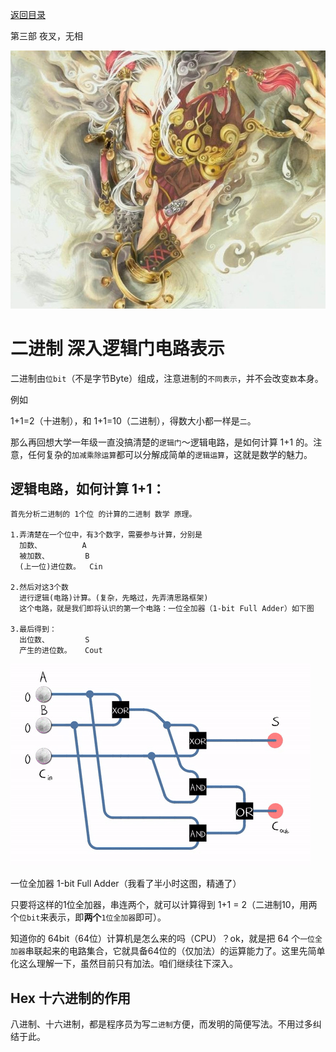 [返回目录](/README.md)

第三部 夜叉，无相

![第三部 夜叉，无相](/ig/3.png)



二进制 深入逻辑门电路表示
============================

二进制由`位bit`（不是字节Byte）组成，注意进制的`不同表示`，并不会改变`数`本身。

  例如

  1+1=2（十进制），和 1+1=10（二进制），得数大小都一样是`二`。

那么再回想大学一年级一直没搞清楚的`逻辑门`～逻辑电路，是如何计算 1+1 的。注意，任何复杂的`加减乘除运算`都可以分解成简单的`逻辑运算`，这就是数学的魅力。

逻辑电路，如何计算 1+1：
----------

```
首先分析二进制的 1个位 的计算的二进制 数学 原理。

1.弄清楚在一个位中，有3个数字，需要参与计算，分别是
  加数、         A
  被加数、        B
  (上一位)进位数。  Cin

2.然后对这3个数
  进行逻辑(电路)计算。(复杂，先略过，先弄清思路框架)
  这个电路，就是我们即将认识的第一个电路：一位全加器（1-bit Full Adder）如下图

3.最后得到：
  出位数、        S
  产生的进位数。   Cout
```

![一位全加器 1-bit Full Adder](/ig/logic/1-bitFullAdder.gif)

一位全加器 1-bit Full Adder（我看了半小时这图，精通了）

只要将这样的1位全加器，串连两个，就可以计算得到 1+1 = 2（二进制10，用两个`位bit`来表示，即**两个**`1位全加器`即可）。

知道你的 64bit（64位）计算机是怎么来的吗（CPU）？ok，就是把 64 个`一位全加器`串联起来的电路集合，它就具备64位的（仅加法）的运算能力了。这里先简单化这么理解一下，虽然目前只有加法。咱们继续往下深入。

Hex 十六进制的作用
----------

八进制、十六进制，都是程序员为写`二进制`方便，而发明的简便写法。不用过多纠结于此。
